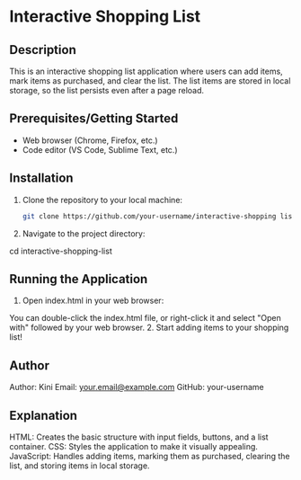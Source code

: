 # Interactive Shopping List

## Description
This is an interactive shopping list application where users can add items, mark items as purchased, and clear the list. The list items are stored in local storage, so the list persists even after a page reload.

## Prerequisites/Getting Started
- Web browser (Chrome, Firefox, etc.)
- Code editor (VS Code, Sublime Text, etc.)

## Installation
1. Clone the repository to your local machine:
   ```sh
   git clone https://github.com/your-username/interactive-shopping list


2. Navigate to the project directory:

cd interactive-shopping-list

## Running the Application
1. Open index.html in your web browser:

You can double-click the index.html file, or right-click it and select "Open with" followed by your web browser.
2. Start adding items to your shopping list!

## Author
Author: Kini
Email: your.email@example.com
GitHub: your-username

## Explanation
HTML: Creates the basic structure with input fields, buttons, and a list container.
CSS: Styles the application to make it visually appealing.
JavaScript: Handles adding items, marking them as purchased, clearing the list, and storing items in local storage.